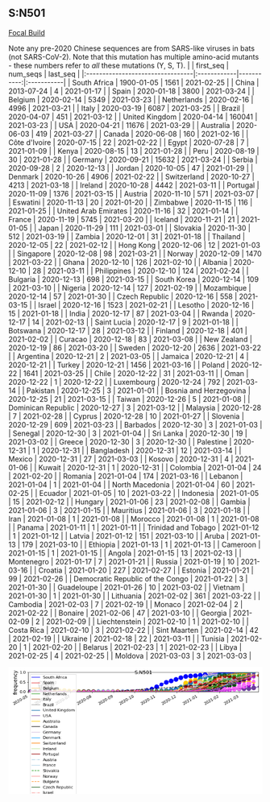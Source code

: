 

## S:N501
[Focal Build](https://nextstrain.org/groups/neherlab/ncov/S.N501)

Note any pre-2020 Chinese sequences are from SARS-like viruses in bats (not SARS-CoV-2).
Note that this mutation has multiple amino-acid mutants - these numbers refer to _all_ these mutations (Y, S, T).
|                                  | first_seq   |   num_seqs | last_seq   |
|:---------------------------------|:------------|-----------:|:-----------|
| South Africa                     | 1900-01-05  |       1561 | 2021-02-25 |
| China                            | 2013-07-24  |          4 | 2021-01-17 |
| Spain                            | 2020-01-18  |       3800 | 2021-03-24 |
| Belgium                          | 2020-02-14  |       5349 | 2021-03-23 |
| Netherlands                      | 2020-02-16  |       4996 | 2021-03-21 |
| Italy                            | 2020-03-19  |       6087 | 2021-03-25 |
| Brazil                           | 2020-04-07  |        451 | 2021-03-12 |
| United Kingdom                   | 2020-04-14  |     160041 | 2021-03-23 |
| USA                              | 2020-04-21  |      11676 | 2021-03-29 |
| Australia                        | 2020-06-03  |        419 | 2021-03-27 |
| Canada                           | 2020-06-08  |        160 | 2021-02-16 |
| Côte d'Ivoire                    | 2020-07-15  |         22 | 2021-02-22 |
| Egypt                            | 2020-07-28  |          7 | 2021-01-09 |
| Kenya                            | 2020-08-15  |         13 | 2021-01-28 |
| Peru                             | 2020-08-19  |         30 | 2021-01-28 |
| Germany                          | 2020-09-21  |      15632 | 2021-03-24 |
| Serbia                           | 2020-09-28  |          2 | 2020-12-13 |
| Jordan                           | 2020-10-05  |         47 | 2021-01-29 |
| Denmark                          | 2020-10-26  |       4906 | 2021-02-22 |
| Switzerland                      | 2020-10-27  |       4213 | 2021-03-18 |
| Ireland                          | 2020-10-28  |       4442 | 2021-03-11 |
| Portugal                         | 2020-11-09  |       1376 | 2021-03-15 |
| Austria                          | 2020-11-10  |        571 | 2021-03-07 |
| Eswatini                         | 2020-11-13  |         20 | 2021-01-20 |
| Zimbabwe                         | 2020-11-15  |        116 | 2021-01-25 |
| United Arab Emirates             | 2020-11-16  |         32 | 2021-01-14 |
| France                           | 2020-11-19  |       5745 | 2021-03-20 |
| Iceland                          | 2020-11-21  |         21 | 2021-01-05 |
| Japan                            | 2020-11-29  |        111 | 2021-03-01 |
| Slovakia                         | 2020-11-30  |        512 | 2021-03-19 |
| Zambia                           | 2020-12-01  |         31 | 2021-01-18 |
| Thailand                         | 2020-12-05  |         22 | 2021-02-12 |
| Hong Kong                        | 2020-12-06  |         12 | 2021-01-03 |
| Singapore                        | 2020-12-08  |         98 | 2021-03-21 |
| Norway                           | 2020-12-09  |       1470 | 2021-03-22 |
| Ghana                            | 2020-12-10  |        126 | 2021-02-10 |
| Albania                          | 2020-12-10  |         28 | 2021-03-11 |
| Philippines                      | 2020-12-10  |        124 | 2021-02-24 |
| Bulgaria                         | 2020-12-13  |        698 | 2021-03-15 |
| South Korea                      | 2020-12-14  |        109 | 2021-03-10 |
| Nigeria                          | 2020-12-14  |        127 | 2021-02-19 |
| Mozambique                       | 2020-12-14  |         57 | 2021-01-30 |
| Czech Republic                   | 2020-12-16  |        558 | 2021-03-15 |
| Israel                           | 2020-12-16  |       1523 | 2021-02-21 |
| Lesotho                          | 2020-12-16  |         15 | 2021-01-18 |
| India                            | 2020-12-17  |         87 | 2021-03-04 |
| Rwanda                           | 2020-12-17  |         14 | 2021-02-13 |
| Saint Lucia                      | 2020-12-17  |          9 | 2021-01-18 |
| Botswana                         | 2020-12-17  |         28 | 2021-03-12 |
| Finland                          | 2020-12-18  |        401 | 2021-02-02 |
| Curacao                          | 2020-12-18  |         83 | 2021-03-08 |
| New Zealand                      | 2020-12-19  |         86 | 2021-03-20 |
| Sweden                           | 2020-12-20  |       2636 | 2021-03-22 |
| Argentina                        | 2020-12-21  |          2 | 2021-03-05 |
| Jamaica                          | 2020-12-21  |          4 | 2020-12-21 |
| Turkey                           | 2020-12-21  |       1456 | 2021-03-16 |
| Poland                           | 2020-12-22  |       1641 | 2021-03-25 |
| Chile                            | 2020-12-22  |         31 | 2021-03-11 |
| Oman                             | 2020-12-22  |          1 | 2020-12-22 |
| Luxembourg                       | 2020-12-24  |        792 | 2021-03-14 |
| Pakistan                         | 2020-12-25  |          3 | 2021-01-01 |
| Bosnia and Herzegovina           | 2020-12-25  |         21 | 2021-03-15 |
| Taiwan                           | 2020-12-26  |          5 | 2021-01-08 |
| Dominican Republic               | 2020-12-27  |          3 | 2021-03-12 |
| Malaysia                         | 2020-12-28  |          7 | 2021-02-28 |
| Cyprus                           | 2020-12-28  |         10 | 2021-01-27 |
| Slovenia                         | 2020-12-29  |        609 | 2021-03-23 |
| Barbados                         | 2020-12-30  |          3 | 2021-01-03 |
| Senegal                          | 2020-12-30  |          3 | 2021-01-04 |
| Sri Lanka                        | 2020-12-30  |         19 | 2021-03-02 |
| Greece                           | 2020-12-30  |          3 | 2020-12-30 |
| Palestine                        | 2020-12-31  |          1 | 2020-12-31 |
| Bangladesh                       | 2020-12-31  |         12 | 2021-03-14 |
| Mexico                           | 2020-12-31  |         27 | 2021-03-03 |
| Kosovo                           | 2020-12-31  |          4 | 2021-01-06 |
| Kuwait                           | 2020-12-31  |          1 | 2020-12-31 |
| Colombia                         | 2021-01-04  |         24 | 2021-02-20 |
| Romania                          | 2021-01-04  |        174 | 2021-03-16 |
| Lebanon                          | 2021-01-04  |          1 | 2021-01-04 |
| North Macedonia                  | 2021-01-04  |         60 | 2021-02-25 |
| Ecuador                          | 2021-01-05  |         10 | 2021-03-22 |
| Indonesia                        | 2021-01-05  |         15 | 2021-02-12 |
| Hungary                          | 2021-01-06  |         23 | 2021-02-08 |
| Gambia                           | 2021-01-06  |          3 | 2021-01-15 |
| Mauritius                        | 2021-01-06  |          3 | 2021-01-18 |
| Iran                             | 2021-01-08  |          1 | 2021-01-08 |
| Morocco                          | 2021-01-08  |          1 | 2021-01-08 |
| Panama                           | 2021-01-11  |          1 | 2021-01-11 |
| Trinidad and Tobago              | 2021-01-12  |          1 | 2021-01-12 |
| Latvia                           | 2021-01-12  |        151 | 2021-03-10 |
| Aruba                            | 2021-01-13  |        179 | 2021-03-10 |
| Ethiopia                         | 2021-01-13  |          1 | 2021-01-13 |
| Cameroon                         | 2021-01-15  |          1 | 2021-01-15 |
| Angola                           | 2021-01-15  |         13 | 2021-02-13 |
| Montenegro                       | 2021-01-17  |          7 | 2021-01-21 |
| Russia                           | 2021-01-19  |         10 | 2021-03-16 |
| Croatia                          | 2021-01-20  |        227 | 2021-02-27 |
| Estonia                          | 2021-01-21  |         99 | 2021-02-26 |
| Democratic Republic of the Congo | 2021-01-22  |          3 | 2021-01-30 |
| Guadeloupe                       | 2021-01-26  |         10 | 2021-03-02 |
| Vietnam                          | 2021-01-30  |          1 | 2021-01-30 |
| Lithuania                        | 2021-02-02  |        361 | 2021-03-22 |
| Cambodia                         | 2021-02-03  |          7 | 2021-02-19 |
| Monaco                           | 2021-02-04  |          2 | 2021-02-22 |
| Bonaire                          | 2021-02-06  |         47 | 2021-03-10 |
| Georgia                          | 2021-02-09  |          2 | 2021-02-09 |
| Liechtenstein                    | 2021-02-10  |          1 | 2021-02-10 |
| Costa Rica                       | 2021-02-10  |          3 | 2021-02-22 |
| Sint Maarten                     | 2021-02-14  |         42 | 2021-02-19 |
| Ukraine                          | 2021-02-18  |         22 | 2021-03-11 |
| Tunisia                          | 2021-02-20  |          1 | 2021-02-20 |
| Belarus                          | 2021-02-23  |          1 | 2021-02-23 |
| Libya                            | 2021-02-25  |          4 | 2021-02-25 |
| Moldova                          | 2021-03-03  |          3 | 2021-03-03 |

![Overall trends S.N501](/overall_trends_figures/overall_trends_S.N501.png)